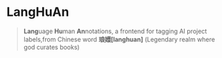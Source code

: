 # LangHuAn
> **Lang**uage **Hu**man **An**notations, a frontend for tagging AI project labels,from Chinese word **琅嬛[langhuan]** (Legendary realm where god curates books)

